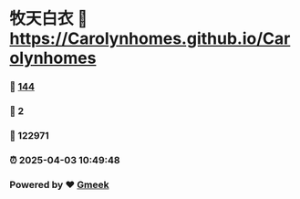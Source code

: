 # 牧天白衣 :link: https://Carolynhomes.github.io/Carolynhomes 
### :page_facing_up: [144](https://Carolynhomes.github.io/Carolynhomes/tag.html) 
### :speech_balloon: 2 
### :hibiscus: 122971 
### :alarm_clock: 2025-04-03 10:49:48 
### Powered by :heart: [Gmeek](https://github.com/Meekdai/Gmeek)
